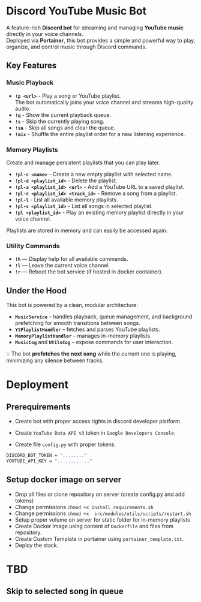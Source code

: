 # Discord YouTube Music Bot

A feature-rich **Discord bot** for streaming and managing **YouTube music** directly in your voice channels.  
Deployed via **Portainer**, this bot provides a simple and powerful way to play, organize, and control music through Discord commands.

## Key Features

### Music Playback
- **`!p <url>`** - Play a song or YouTube playlist.  
  The bot automatically joins your voice channel and streams high-quality audio.  
- **`!q`** - Show the current playback queue.  
- **`!s`** - Skip the currently playing song.  
- **`!sa`** - Skip all songs and clear the queue.  
- **`!mix`** - Shuffle the entire playlist order for a new listening experience.  

### Memory Playlists
Create and manage persistent playlists that you can play later.

- **`!pl-c <name>`** - Create a new empty playlist with selected name.  
- **`!pl-d <playlist_id>`** - Delete the playlist.  
- **`!pl-a <playlist_id> <url>`** - Add a YouTube URL to a saved playlist.  
- **`!pl-r <playlist_id> <track_id>`** - Remove a song from a playlist.  
- **`!pl-l`** - List all available memory playlists.  
- **`!pl-s <playlist_id>`** - List all songs in selected playlist.  
- **`!pl <playlist_id>`** - Play an existing memory playlist directly in your voice channel.  

Playlists are stored in memory and can easily be accessed again.


### Utility Commands
- **`!h`** — Display help for all available commands.  
- **`!l`** — Leave the current voice channel.  
- **`!r`** — Reboot the bot service (if hosted in docker container).  


## Under the Hood

This bot is powered by a clean, modular architecture:

- **`MusicService`** – handles playback, queue management, and background prefetching for smooth transitions between songs.  
- **`YtPlaylistHandler`** – fetches and parses YouTube playlists.  
- **`MemoryPlaylistHandler`** – manages in-memory playlists.  
- **`MusicCog`** and **`UtilsCog`** – expose commands for user interaction.

💡 The bot **prefetches the next song** while the current one is playing, minimizing any silence between tracks.

# Deployment

## Prerequirements
* Create bot with proper access rights in discord developer platform.

* Create `YouTube Data API v3` token in `Google Developers Console`.
* Create file `config.py` with proper tokens.
```bash
DISCORD_BOT_TOKEN = "........"
YOUTUBE_API_KEY = "............"
```


## Setup docker image on server
* Drop all files or clone repository on server (create config.py and add tokens)
* Change permissions `chmod +x install_requirements.sh`
* Change permissions `chmod +x  src/modules/utils/scripts/restart.sh`
* Setup proper volume on server for static folder for in-memory playlists
* Create Docker Image using content of `Dockerfile` and files from repository.
* Create Custom Template in portainer using `portainer_template.txt`.
* Deploy the stack.

# TBD
## Skip to selected song in queue

